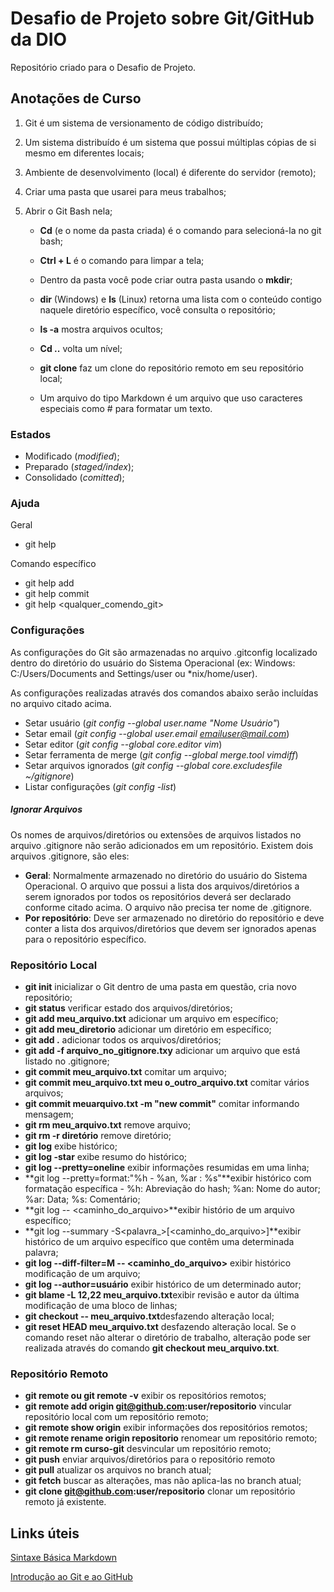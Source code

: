 # Desafio de Projeto sobre Git/GitHub da DIO
Repositório criado para o Desafio de Projeto.

## Anotações de Curso

1. Git é um sistema de versionamento de código distribuído;

2. Um sistema distribuído é um sistema que possui múltiplas cópias de si mesmo em diferentes locais;

3. Ambiente de desenvolvimento (local) é diferente do servidor (remoto);

4. Criar uma pasta que usarei para meus trabalhos;

5. Abrir o Git Bash nela;

   - **Cd** (e o nome da pasta criada) é o comando para selecioná-la no git bash;

   - **Ctrl + L** é o comando para limpar a tela;

   - Dentro da pasta você pode criar outra pasta usando o **mkdir**;

   - **dir** (Windows) e **ls** (Linux) retorna uma lista com o conteúdo contigo naquele diretório específico, você consulta o repositório;

   - **ls -a** mostra arquivos ocultos;

   - **Cd ..** volta um nível;

   - **git clone** faz um clone do repositório remoto em seu repositório local;

   - Um arquivo do tipo Markdown é um arquivo que uso caracteres especiais como # para formatar um texto.

### Estados

- Modificado (*modified*);
- Preparado (*staged/index*);
- Consolidado (*comitted*);

### Ajuda

Geral 

- git help

Comando específico

- git help add
- git help commit
- git help <qualquer_comendo_git>

### Configurações 

As configurações do Git são armazenadas no arquivo .gitconfig localizado dentro do diretório do usuário do Sistema Operacional (ex: Windows: C:/Users/Documents and Settings/user ou *nix/home/user).

As configurações realizadas através dos comandos abaixo serão incluídas no arquivo citado acima.

- Setar usuário (*git config --global user.name "Nome Usuário"*)
- Setar email (*git config --global user.email emailuser@mail.com*)
- Setar editor (*git config --global core.editor vim*)
- Setar ferramenta de merge (*git config --global merge.tool vimdiff*)
- Setar arquivos ignorados (*git config --global core.excludesfile ~/gitignore*)
- Listar configurações (*git config -list*)

##### Ignorar Arquivos

Os nomes de arquivos/diretórios ou extensões de arquivos listados no arquivo .gitignore não serão adicionados em um repositório. Existem dois arquivos .gitignore, são eles:

- **Geral**: Normalmente armazenado no diretório do usuário do Sistema Operacional. O arquivo que possui a lista dos arquivos/diretórios a serem ignorados por todos os repositórios deverá ser declarado conforme citado acima. O arquivo não precisa ter nome de .gitignore.
- **Por repositório**: Deve ser armazenado no diretório do repositório e deve conter a lista dos arquivos/diretórios que devem ser ignorados apenas para o repositório específico.

### Repositório Local

- **git init** inicializar o Git dentro de uma pasta em questão, cria novo repositório;
- **git status** verificar estado dos arquivos/diretórios;
- **git add meu_arquivo.txt** adicionar um arquivo em específico;
- **git add meu_diretorio** adicionar um diretório em específico;
- **git add .** adicionar todos os arquivos/diretórios;
- **git add -f arquivo_no_gitignore.txy** adicionar um arquivo que está listado no .gitignore;
- **git commit meu_arquivo.txt** comitar um arquivo;
- **git commit meu_arquivo.txt meu o_outro_arquivo.txt** comitar vários arquivos;
- **git commit meuarquivo.txt -m "new commit"** comitar informando mensagem;
- **git rm meu_arquivo.txt** remove arquivo;
- **git rm -r diretório** remove diretório;
- **git log** exibe histórico;
- **git log -star** exibe resumo do histórico;
- **git log --pretty=oneline** exibir informações resumidas em uma linha;
- **git log --pretty=format:"%h - %an, %ar : %s"**exibir histórico com formatação específica  - %h: Abreviação do hash; %an: Nome do autor; %ar: Data; %s: Comentário;
- **git log -- <caminho_do_arquivo>**exibir histório de um arquivo específico;
- **git log --summary -S<palavra_>[<caminho_do_arquivo>]**exibir histórico de um arquivo específico que contêm uma determinada palavra;
- **git log --diff-filter=M -- <caminho_do_arquivo>** exibir histórico modificação de um arquivo;
- **git log --author=usuário** exibir histórico de um determinado autor;
- **git blame -L 12,22 meu_arquivo.txt**exibir revisão e autor da última modificação de uma bloco de linhas;
- **git checkout -- meu_arquivo.txt**desfazendo alteração local;
- **git reset HEAD meu_arquivo.txt** desfazendo alteração local. Se o comando reset não alterar o diretório de trabalho, alteração pode ser realizada através do comando **git checkout meu_arquivo.txt**.

### Repositório Remoto

- **git remote ou git remote -v** exibir os repositórios remotos;
- **git remote add origin git@github.com:user/repositorio** vincular repositório local com um repositório remoto;
- **git remote show origin** exibir informações dos repositórios remotos;
- **git remote rename origin repositorio** renomear um repositório remoto;
- **git remote rm curso-git** desvincular um repositório remoto;
- **git push** enviar arquivos/diretórios para o repositório remoto
- **git pull** atualizar os arquivos no branch atual;
- **git fetch** buscar as alterações, mas não aplica-las no branch atual;
- **git clone git@github.com:user/repositorio** clonar um repositório remoto já existente.



## Links úteis
[Sintaxe Básica Markdown](https://www.markdownguide.org/basic-syntax/)

[Introdução ao Git e ao GitHub](https://docs.github.com/pt/get-started)
